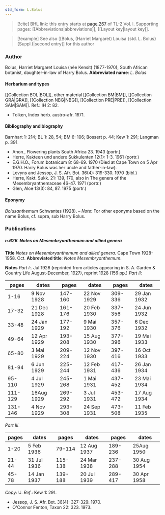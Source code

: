 ```yaml
---
std_form: L.Bolus
---
```


> [!cite] BHL link: this entry starts at [page 267](https://www.biodiversitylibrary.org/page/33120398) of TL-2 Vol. I.
> Supporting pages: [[Abbreviations|abbreviations]], [[Layout key|layout key]].

> [!example] See also [[Bolus, (Harriet Margaret) Louisa {std. L. Bolus} (Suppl.)|second entry]] for this author

### Author

Bolus, Harriet Margaret Louisa (née Kensit) (1877-1970), South African botanist, daughter-in-law of Harry Bolus. 
**Abbreviated name**: *L. Bolus*

#### Herbarium and types

[[Collection BOL|BOL]], other material [[Collection BM|BM]], [[Collection GRA|GRA]], [[Collection NBG|NBG]], [[Collection PRE|PRE]], [[Collection SAM|SAM]].
Ref.: IH 2: 82.
- Tolken, Index herb. austro-afr. 1971.

#### Bibliography and biography

Barnhart 1: 214; BL 1: 28, 54; BM 6: 106; Bossert p. 44; Kew 1: 291; Langman p. 391.
- Anon., Flowering plants South Africa 23. 1943 (portr.)
- Herre, Kakteen und andere Sukkulenten 12(1): 1-3. 1961 (portr.)
- E.G.H.O., Forum botanicum 8: 68-69. 1970 (Died at Cape Town on 5 Apr 1970. Harry Bolus was her uncle and father-in-law).
- Levyns and Jessop, J. S. Afr. Bot. 36(4): 319-330. 1970 (bibl.)
- Herre, Kakt. Sukk. 21: 139, 170, also in The genera of the Mesembryanthemaceae 46-47. 1971 (portr.)
- Glen, Aloe 13(3): 84, 87. 1975 (portr.)

#### Eponymy

*Bolusanthemum* Schwantes (1928). – *Note*: For other eponyms based on the name Bolus, cf. supra, sub Harry Bolus.

### Publications

##### n.626. Notes on Mesembryanthemum and allied genera

**Title**
*Notes on Mesembryanthemum and allied genera*. Cape Town 1928-1958. Oct.
**Abbreviated title**: *Notes Mesembryanthemum*.

**Notes**
*Part I*:. Jul 1928 (reprinted from articles appearing in S. A. Garden & Country Life August-December, 1927), reprint 1928 (156 pp.)
*Part II*:

|pages	|dates	|pages	|dates	|pages	|dates|
|---	|---	|---	|---	|---	|---	|
|1-16	|9 Nov 1928	|147-160	|22 Nov 1929	|309-336	|29 Jan 1932|
|17-32	|21 Dec 1928	|161-176	|20 Feb 1930	|337-356	|24 Jun 1932|
|33-48	|24 Jan 1929	|177-192	|9 Mai 1930	|357-376	|6 Dec 1932|
|49-64	|12 Apr 1929	|193-208	|15 Aug 1930	|377-396	|19 Mai 1933|
|65-80	|3 Mai 1929	|209-224	|12 Nov 1930	|397-416	|16 Oct 1933|
|81-94	|6 Jun 1929	|225-244	|12 Feb 1931	|417-436	|26 Jan 1934|
|95-110	|4 Jul 1929	|245-268	|1 Mai 1931	|437-452	|23 Mai 1934|
|111-129	|16Aug 1929	|269-292	|3 Jul 1931	|453-472	|17 Aug 1934|
|131-146	|4 Nov 1929	|293-308	|24 Sep 1931	|473-508	|11 Feb 1935|

*Part III*:

|pages	|dates	|pages	|dates	|pages	|dates|
|---	|---	|---	|---	|---	|---	|
|1-20	|5 Feb 1936	|79-114	|12 Aug 1937	|189-236	|25Aug 1950|
|21-44	|31 Jul 1936	|115-138	|24 Mar 1938	|237-288	|30 Aug 1954|
|45-78	|14 Jan 1937	|139-188	|20 Jul 1939	|289-417	|30 Apr 1958|

*Copy*: U.
*Ref*.: Kew 1: 291.
- Jessop, J. S. Afr. Bot. 36(4): 327-329. 1970.
- O'Connor Fenton, Taxon 22: 323. 1973.

